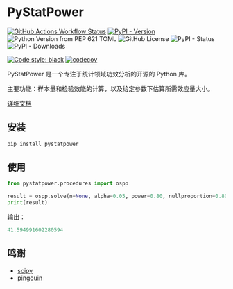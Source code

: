 # PyStatPower

[![GitHub Actions Workflow Status](https://img.shields.io/github/actions/workflow/status/PyStatPower/PyStatPower/check.yml?branch=main)](https://github.com/PyStatPower/PyStatPower/actions/workflows/check.yml?query=branch:main)
[![PyPI - Version](https://img.shields.io/pypi/v/pystatpower)](https://badge.fury.io/py/pystatpower)
![Python Version from PEP 621 TOML](https://img.shields.io/python/required-version-toml?tomlFilePath=https%3A%2F%2Fraw.githubusercontent.com%2FPyStatPower%2FPyStatPower%2Fmain%2Fpyproject.toml)
![GitHub License](https://img.shields.io/github/license/PyStatPower/PyStatPower)
![PyPI - Status](https://img.shields.io/pypi/status/PyStatPower)
![PyPI - Downloads](https://img.shields.io/pypi/dw/pystatpower)

[![Code style: black](https://img.shields.io/badge/code%20style-black-000000.svg)](https://github.com/psf/black)
[![codecov](https://codecov.io/gh/PyStatPower/PyStatPower/graph/badge.svg?token=P9UWC8Q4P6)](https://codecov.io/gh/PyStatPower/PyStatPower)

PyStatPower 是一个专注于统计领域功效分析的开源的 Python 库。

主要功能：样本量和检验效能的计算，以及给定参数下估算所需效应量大小。

[详细文档](https://pystatpower.github.io/PyStatPower-Docs)

## 安装

```cmd
pip install pystatpower
```

## 使用

```python
from pystatpower.procedures import ospp

result = ospp.solve(n=None, alpha=0.05, power=0.80, nullproportion=0.80, proportion=0.95)
print(result)
```

输出：

```python
41.594991602280594
```

## 鸣谢

- [scipy](https://github.com/scipy/scipy)
- [pingouin](https://github.com/raphaelvallat/pingouin)
